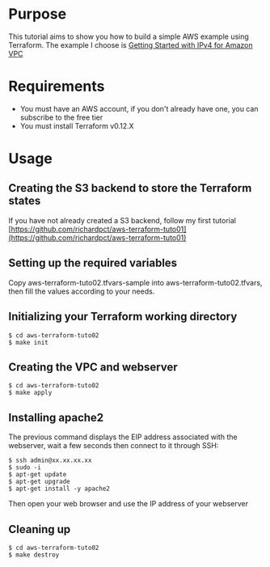 # Purpose
This tutorial aims to show you how to build a simple AWS example using
Terraform. The example I choose is
[Getting Started with IPv4 for Amazon VPC](https://docs.aws.amazon.com/vpc/latest/userguide/getting-started-ipv4.html?shortFooter=true)

# Requirements
* You must have an AWS account, if you don't already have one, you can subscribe
to the free tier
* You must install Terraform v0.12.X

# Usage
## Creating the S3 backend to store the Terraform states
If you have not already created a S3 backend, follow my first tutorial
[https://github.com/richardpct/aws-terraform-tuto01](https://github.com/richardpct/aws-terraform-tuto01)

## Setting up the required variables
Copy aws-terraform-tuto02.tfvars-sample into aws-terraform-tuto02.tfvars, then
fill the values according to your needs.

## Initializing your Terraform working directory
    $ cd aws-terraform-tuto02
    $ make init

## Creating the VPC and webserver
    $ cd aws-terraform-tuto02
    $ make apply

## Installing apache2
The previous command displays the EIP address associated with the webserver,
wait a few seconds then connect to it through SSH:

    $ ssh admin@xx.xx.xx.xx
    $ sudo -i
    $ apt-get update
    $ apt-get upgrade
    $ apt-get install -y apache2

Then open your web browser and use the IP address of your webserver

## Cleaning up
    $ cd aws-terraform-tuto02
    $ make destroy
